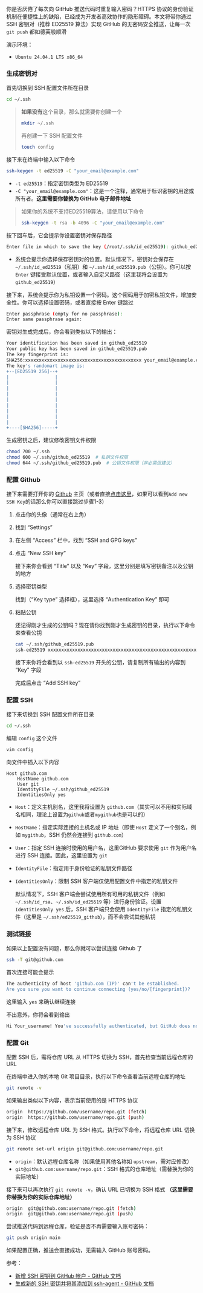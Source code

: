 你是否厌倦了每次向 GitHub 推送代码时重复输入密码？HTTPS 协议的身份验证机制在便捷性上的缺陷，已经成为开发者高效协作的隐形障碍。本文将带你通过 SSH 密钥对（推荐 ED25519 算法）实现 GitHub 的无密码安全推送，让每一次 `git push` 都如德芙般顺滑

演示环境：

- `Ubuntu 24.04.1 LTS x86_64`

### 生成密钥对

首先切换到 SSH 配置文件所在目录

```bash
cd ~/.ssh
```

> **如果没有**这个目录，那么就需要你创建一个
>
> ```bash
> mkdir ~/.ssh
> ```
>
> 再创建一下 SSH 配置文件
>
> ```bash
> touch config
> ```

接下来在终端中输入以下命令

```bash
ssh-keygen -t ed25519 -C "your_email@example.com"
```

- `-t ed25519`：指定密钥类型为 ED25519
- `-C "your_email@example.com"`：这是一个注释，通常用于标识密钥的用途或所有者。**这里需要你替换为 GitHub 电子邮件地址**

> 如果你的系统不支持ED25519算法，请使用以下命令
>
> ```bash
> ssh-keygen -t rsa -b 4096 -C "your_email@example.com"
> ```

按下回车后，它会提示你设置密钥对保存路径

```bash
Enter file in which to save the key (/root/.ssh/id_ed25519): github_ed25519
```

- 系统会提示你选择保存密钥对的位置。默认情况下，密钥对会保存在 `~/.ssh/id_ed25519`（私钥）和 `~/.ssh/id_ed25519.pub`（公钥）。你可以按 `Enter` 键接受默认位置，或者输入自定义路径（这里我将会设置为`github_ed25519`）

接下来，系统会提示你为私钥设置一个密码。这个密码用于加密私钥文件，增加安全性。你可以选择设置密码，或者直接按 Enter 键跳过

```bash
Enter passphrase (empty for no passphrase): 
Enter same passphrase again: 
```

密钥对生成完成后，你会看到类似以下的输出：

```bash
Your identification has been saved in github_ed25519
Your public key has been saved in github_ed25519.pub
The key fingerprint is:
SHA256:xxxxxxxxxxxxxxxxxxxxxxxxxxxxxxxxxxxxxxxxxxx your_email@example.com
The key's randomart image is:
+--[ED25519 256]--+
|                 |
|                 |
|                 |
|                 |
|                 |
|                 |
|                 |
|                 |
|                 |
+----[SHA256]-----+
```

生成密钥之后，建议修改密钥文件权限

```bash
chmod 700 ~/.ssh
chmod 600 ~/.ssh/github_ed25519  # 私钥文件权限
chmod 644 ~/.ssh/github_ed25519.pub  # 公钥文件权限（非必需但建议）
```

### 配置 Github

接下来需要打开你的 [Github](https://github.com) 主页（或者直接[点击这里](https://github.com/settings/ssh/new)，如果可以看到`Add new SSH Key`的话那么你可以直接跳过步骤1-3）

1. 点击你的头像（通常在右上角）

2. 找到 “Settings”

3. 在左侧 “Access” 栏中，找到 “SSH and GPG keys”

4. 点击 “New SSH key”

   接下来你会看到 “Title” 以及 “Key” 字段，这里分别是填写密钥备注以及公钥的地方

5. 选择密钥类型

   找到（“Key type” 选择框），这里选择 “Authentication Key” 即可

6. 粘贴公钥

   还记得刚才生成的公钥吗？现在请你找到刚才生成密钥的目录，执行以下命令来查看公钥

   ```bash
   cat ~/.ssh/github_ed25519.pub
   ssh-ed25519 xxxxxxxxxxxxxxxxxxxxxxxxxxxxxxxxxxxxxxxxxxxxxxxxxxxxxxxxxxxxxxxxxxxx your_email@example.com
   ```

   接下来你将会看到以 `ssh-ed25519` 开头的公钥，请复制所有输出的内容到 “Key” 字段

   完成后点击 “Add SSH key”

### 配置 SSH

接下来切换到 SSH 配置文件所在目录

```bash
cd ~/.ssh
```

编辑 `config` 这个文件

```bash
vim config
```

向文件中插入以下内容

```
Host github.com
    HostName github.com
    User git
    IdentityFile ~/.ssh/github_ed25519
    IdentitiesOnly yes
```

- `Host`：定义主机别名，这里我将设置为 `github.com`（其实可以不用和实际域名相同，理论上设置为`github`或者`mygithub`也是可以的）

- `HostName`：指定实际连接的主机名或 IP 地址（即使 `Host` 定义了一个别名，例如 `mygithub`，SSH 仍然会连接到 `github.com`）

- `User`：指定 SSH 连接时使用的用户名，这里GitHub 要求使用 `git` 作为用户名进行 SSH 连接。因此，这里设置为 `git`

- `IdentityFile`：指定用于身份验证的私钥文件路径

- `IdentitiesOnly`：限制 SSH 客户端仅使用配置文件中指定的私钥文件

  默认情况下，SSH 客户端会尝试使用所有可用的私钥文件（例如 `~/.ssh/id_rsa`、`~/.ssh/id_ed25519` 等）进行身份验证。设置 `IdentitiesOnly yes` 后，SSH 客户端只会使用 `IdentityFile` 指定的私钥文件（这里是 `~/.ssh/ed25519_github`），而不会尝试其他私钥

### 测试链接

如果以上配置没有问题，那么你就可以尝试连接 Github 了

```bash
ssh -T git@github.com
```

首次连接可能会提示

```bash
The authenticity of host 'github.com (IP)' can't be established.
Are you sure you want to continue connecting (yes/no/[fingerprint])?
```

这里输入 `yes` 来确认继续连接

不出意外，你将会看到输出

```bash
Hi Your_username! You've successfully authenticated, but GitHub does not provide shell access.
```

### 配置 Git

配置 SSH 后，需将仓库 URL 从 HTTPS 切换为 SSH，首先检查当前远程仓库的 URL

在终端中进入你的本地 Git 项目目录，执行以下命令查看当前远程仓库的地址
```bash
git remote -v
```
如果输出类似以下内容，表示当前使用的是 HTTPS 协议
```bash
origin  https://github.com/username/repo.git (fetch)
origin  https://github.com/username/repo.git (push)
```

接下来，修改远程仓库 URL 为 SSH 格式。执行以下命令，将远程仓库 URL 切换为 SSH 协议

```bash
git remote set-url origin git@github.com:username/repo.git
```
- `origin`：默认远程仓库名称（如果使用其他名称如 `upstream`，需对应修改）
- `git@github.com:username/repo.git`：SSH 格式的仓库地址（需替换为你的实际地址）

接下来可以再次执行 `git remote -v`，确认 URL 已切换为 SSH 格式 **（这里需要你替换为你的实际仓库地址）**
```bash
origin  git@github.com:username/repo.git (fetch)
origin  git@github.com:username/repo.git (push)
```

尝试推送代码到远程仓库，验证是否不再需要输入账号密码：

```bash
git push origin main
```
如果配置正确，推送会直接成功，无需输入 GitHub 账号密码。

参考：

- [新增 SSH 密钥到 GitHub 帐户 - GitHub 文档](https://docs.github.com/zh/authentication/connecting-to-github-with-ssh/adding-a-new-ssh-key-to-your-github-account)
- [生成新的 SSH 密钥并将其添加到 ssh-agent - GitHub 文档](https://docs.github.com/zh/authentication/connecting-to-github-with-ssh/generating-a-new-ssh-key-and-adding-it-to-the-ssh-agent)
